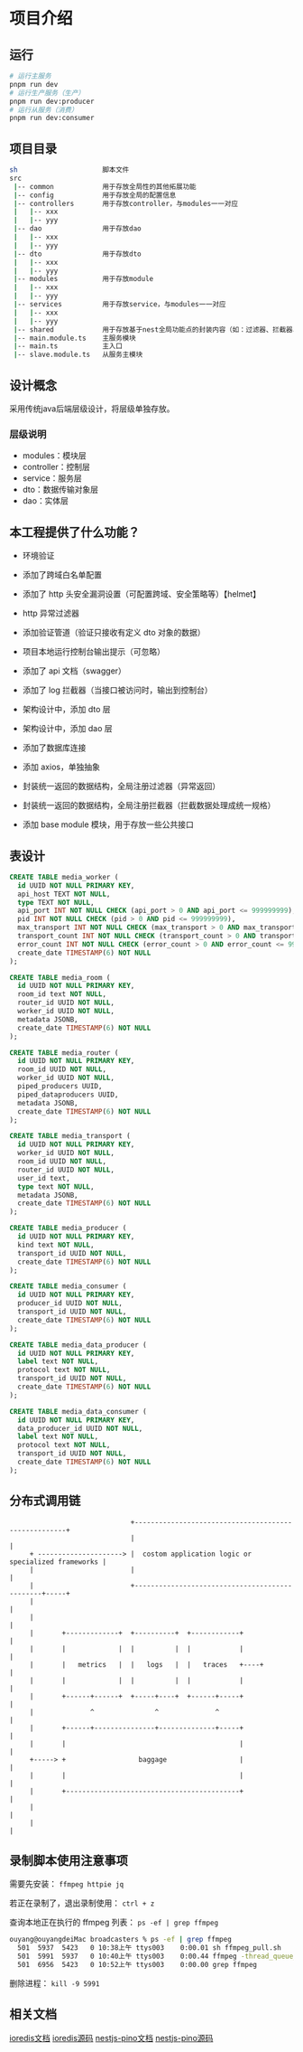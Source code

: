 # 项目介绍

## 运行

```bash
# 运行主服务
pnpm run dev
# 运行生产服务（生产）
pnpm run dev:producer
# 运行从服务（消费）
pnpm run dev:consumer
```

## 项目目录

```bash
sh                     脚本文件
src
 |-- common            用于存放全局性的其他拓展功能
 |-- config            用于存放全局的配置信息
 |-- controllers       用于存放controller，与modules一一对应
 |   |-- xxx
 |   |-- yyy
 |-- dao               用于存放dao
 |   |-- xxx
 |   |-- yyy
 |-- dto               用于存放dto
 |   |-- xxx
 |   |-- yyy
 |-- modules           用于存放module
 |   |-- xxx
 |   |-- yyy
 |-- services          用于存放service，与modules一一对应
 |   |-- xxx
 |   |-- yyy
 |-- shared            用于存放基于nest全局功能点的封装内容（如：过滤器、拦截器、管道、模块等）
 |-- main.module.ts    主服务模块
 |-- main.ts           主入口
 |-- slave.module.ts   从服务主模块
```

## 设计概念

采用传统java后端层级设计，将层级单独存放。

### 层级说明

- modules：模块层
- controller：控制层
- service：服务层
- dto：数据传输对象层
- dao：实体层

## 本工程提供了什么功能？

- 环境验证
- 添加了跨域白名单配置
- 添加了 http 头安全漏洞设置（可配置跨域、安全策略等）【helmet】
- http 异常过滤器
- 添加验证管道（验证只接收有定义 dto 对象的数据）
- 项目本地运行控制台输出提示（可忽略）
- 添加了 api 文档（swagger）

- 添加了 log 拦截器（当接口被访问时，输出到控制台）

- 架构设计中，添加 dto 层
- 架构设计中，添加 dao 层

- 添加了数据库连接

- 添加 axios，单独抽象
- 封装统一返回的数据结构，全局注册过滤器（异常返回）
- 封装统一返回的数据结构，全局注册拦截器（拦截数据处理成统一规格）

- 添加 base module 模块，用于存放一些公共接口


## 表设计

```sql
CREATE TABLE media_worker (
  id UUID NOT NULL PRIMARY KEY,
  api_host TEXT NOT NULL,
  type TEXT NOT NULL,
  api_port INT NOT NULL CHECK (api_port > 0 AND api_port <= 999999999),
  pid INT NOT NULL CHECK (pid > 0 AND pid <= 999999999),
  max_transport INT NOT NULL CHECK (max_transport > 0 AND max_transport <= 999999999),
  transport_count INT NOT NULL CHECK (transport_count > 0 AND transport_count <= 999999999),
  error_count INT NOT NULL CHECK (error_count > 0 AND error_count <= 999999999),
  create_date TIMESTAMP(6) NOT NULL
);
```

```sql
CREATE TABLE media_room (
  id UUID NOT NULL PRIMARY KEY,
  room_id text NOT NULL,
  router_id UUID NOT NULL,
  worker_id UUID NOT NULL,
  metadata JSONB,
  create_date TIMESTAMP(6) NOT NULL
);
```

```sql
CREATE TABLE media_router (
  id UUID NOT NULL PRIMARY KEY,
  room_id UUID NOT NULL,
  worker_id UUID NOT NULL,
  piped_producers UUID,
  piped_dataproducers UUID,
  metadata JSONB,
  create_date TIMESTAMP(6) NOT NULL
);
```

```sql
CREATE TABLE media_transport (
  id UUID NOT NULL PRIMARY KEY,
  worker_id UUID NOT NULL,
  room_id UUID NOT NULL,
  router_id UUID NOT NULL,
  user_id text,
  type text NOT NULL,
  metadata JSONB,
  create_date TIMESTAMP(6) NOT NULL
);
```

```sql
CREATE TABLE media_producer (
  id UUID NOT NULL PRIMARY KEY,
  kind text NOT NULL,
  transport_id UUID NOT NULL,
  create_date TIMESTAMP(6) NOT NULL
);
```

```sql
CREATE TABLE media_consumer (
  id UUID NOT NULL PRIMARY KEY,
  producer_id UUID NOT NULL,
  transport_id UUID NOT NULL,
  create_date TIMESTAMP(6) NOT NULL
);
```

```sql
CREATE TABLE media_data_producer (
  id UUID NOT NULL PRIMARY KEY,
  label text NOT NULL,
  protocol text NOT NULL,
  transport_id UUID NOT NULL,
  create_date TIMESTAMP(6) NOT NULL
);
```

```sql
CREATE TABLE media_data_consumer (
  id UUID NOT NULL PRIMARY KEY,
  data_producer_id UUID NOT NULL,
  label text NOT NULL,
  protocol text NOT NULL,
  transport_id UUID NOT NULL,
  create_date TIMESTAMP(6) NOT NULL
);
```

## 分布式调用链

```
                              +-----------------------------------------------------+
                              |                                                     |
     + ---------------------> |  costom application logic or specialized frameworks |
     |                        |                                                     |
     |                        +-----------------------------------------------+-----+
     |                                                                        |   
     |                                                                        |   
     |       +-------------+  +----------+  +------------+                    |   
     |       |             |  |          |  |            |                    |   
     |       |   metrics   |  |   logs   |  |   traces   +----+               |   
     |       |             |  |          |  |            |                    |   
     |       +------+------+  +-----+----+  +------+-----+                    |   
     |              ^               ^              ^                          |   
     |       +------+---------------+--------------+-----+                    |   
     |       |                                           |                    |   
     +-----> +                  baggage                  |                    |   
     |       |                                           |                    |   
     |       +-------------------------------------------+                    |   
     |                                                                        |   
     |                                                                        |   
```


## 录制脚本使用注意事项

需要先安装： `ffmpeg httpie jq`

若正在录制了，退出录制使用： `ctrl + z`

查询本地正在执行的 ffmpeg 列表： `ps -ef | grep ffmpeg`

```bash
ouyang@ouyangdeiMac broadcasters % ps -ef | grep ffmpeg
  501  5937  5423   0 10:38上午 ttys003    0:00.01 sh ffmpeg_pull.sh
  501  5991  5937   0 10:40上午 ttys003    0:00.44 ffmpeg -thread_queue_size 10240 -protocol_whitelist file,udp,rtp -i v.sdp -vcodec copy -y ./output.webm
  501  6956  5423   0 10:52上午 ttys003    0:00.00 grep ffmpeg
```
删除进程：
`kill -9 5991`


## 相关文档

[ioredis文档](https://redis.github.io/ioredis/classes/Redis.html)
[ioredis源码](https://github.com/redis/ioredis)
[nestjs-pino文档](https://www.npmjs.com/package/nestjs-pino)
[nestjs-pino源码](https://github.com/iamolegga/nestjs-pino)

